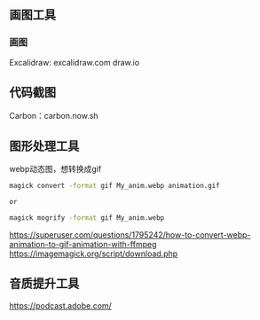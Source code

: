 ## 画图工具

### 画图
Excalidraw: excalidraw.com
draw.io

## 代码截图

Carbon：carbon.now.sh

## 图形处理工具

webp动态图，想转换成gif

```bash
magick convert -format gif My_anim.webp animation.gif

or

magick mogrify -format gif My_anim.webp
```
https://superuser.com/questions/1795242/how-to-convert-webp-animation-to-gif-animation-with-ffmpeg
https://imagemagick.org/script/download.php

## 音质提升工具

https://podcast.adobe.com/